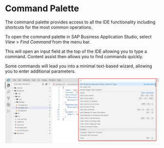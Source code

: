 <!-- loio78788bf69e7c4834a2d3411b10c5d84a -->

# Command Palette

The command palette provides access to all the IDE functionality including shortcuts for the most common operations.

To open the command palette in SAP Business Application Studio, select *View* \> *Find Command* from the menu bar.

This will open an input field at the top of the IDE allowing you to type a command. Content assist then allows you to find commands quickly.

Some commands will lead you into a minimal text-based wizard, allowing you to enter additional parameters.

![](images/Command_Pallete-_Eran_8603393.jpg)

